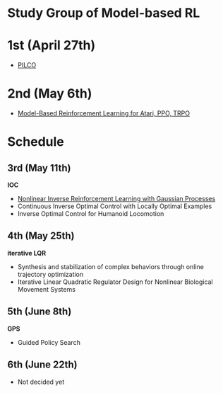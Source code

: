 # Study Group of Model-based RL

# 1st (April 27th)

- [PILCO](https://speakerdeck.com/shunichi09/pilco)

# 2nd (May 6th)

- [Model-Based Reinforcement Learning for Atari, PPO, TRPO](https://speakerdeck.com/yuishihara/model-based-reinforcement-learning-for-atari)

# Schedule

## 3rd (May 11th)

**IOC**

- [Nonlinear Inverse Reinforcement Learning with Gaussian Processes](https://speakerdeck.com/watakandhi/model-based-reinforcement-learning)
- Continuous Inverse Optimal Control with Locally Optimal Examples
- Inverse Optimal Control for Humanoid Locomotion

## 4th (May 25th)

**iterative LQR**

- Synthesis and stabilization of complex behaviors through online trajectory optimization
- Iterative Linear Quadratic Regulator Design for Nonlinear Biological Movement Systems

## 5th (June 8th)

**GPS**

- Guided Policy Search

## 6th (June 22th)

- Not decided yet

